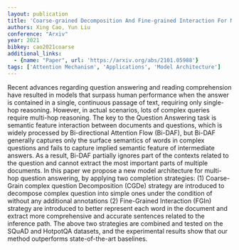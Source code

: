 ```yaml
---
layout: publication
title: 'Coarse-grained Decomposition And Fine-grained Interaction For Multi-hop Question Answering'
authors: Xing Cao, Yun Liu
conference: "Arxiv"
year: 2021
bibkey: cao2021coarse
additional_links:
  - {name: "Paper", url: 'https://arxiv.org/abs/2101.05988'}
tags: ['Attention Mechanism', 'Applications', 'Model Architecture']
---
```

Recent advances regarding question answering and reading comprehension have
resulted in models that surpass human performance when the answer is contained
in a single, continuous passage of text, requiring only single-hop reasoning.
However, in actual scenarios, lots of complex queries require multi-hop
reasoning. The key to the Question Answering task is semantic feature
interaction between documents and questions, which is widely processed by
Bi-directional Attention Flow (Bi-DAF), but Bi-DAF generally captures only the
surface semantics of words in complex questions and fails to capture implied
semantic feature of intermediate answers. As a result, Bi-DAF partially ignores
part of the contexts related to the question and cannot extract the most
important parts of multiple documents. In this paper we propose a new model
architecture for multi-hop question answering, by applying two completion
strategies: (1) Coarse-Grain complex question Decomposition (CGDe) strategy are
introduced to decompose complex question into simple ones under the condition
of without any additional annotations (2) Fine-Grained Interaction (FGIn)
strategy are introduced to better represent each word in the document and
extract more comprehensive and accurate sentences related to the inference
path. The above two strategies are combined and tested on the SQuAD and
HotpotQA datasets, and the experimental results show that our method
outperforms state-of-the-art baselines.
